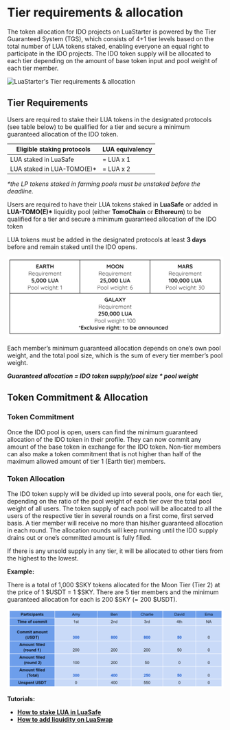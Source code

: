 # Tier requirements & allocation

The token allocation for IDO projects on LuaStarter is powered by the Tier Guaranteed System (TGS), which consists of 4+1 tier levels based on the total number of LUA tokens staked, enabling everyone an equal right to participate in the IDO projects. The IDO token supply will be allocated to each tier depending on the amount of base token input and pool weight of each tier member.

![LuaStarter's Tier requirements & allocation](../../.gitbook/assets/banner-allocation-05.jpg)

## **Tier Requirements**

Users are required to stake their LUA tokens in the designated protocols (see table below) to be qualified for a tier and secure a minimum guaranteed allocation of the IDO token.&#x20;

| **Eligible staking protocols** | **LUA equivalency** |
| ------------------------------ | ------------------- |
| LUA staked in LuaSafe          | = LUA x 1           |
| LUA staked in LUA-TOMO(E)\*    | = LUA x 2           |

_\*the LP tokens staked in farming pools must be unstaked before the deadline._

Users are required to have their LUA tokens staked in **LuaSafe** or added in **LUA-TOMO(E)\*** liquidity pool (either **TomoChain** or **Ethereum**) to be qualified for a tier and secure a minimum guaranteed allocation of the IDO token

LUA tokens must be added in the designated protocols at least **3 days** before and remain staked until the IDO opens.

![](<../../.gitbook/assets/image (110).png>)

Each member’s minimum guaranteed allocation depends on one’s own pool weight, and the total pool size, which is the sum of every tier member’s pool weight.

_**Guaranteed allocation =  IDO token supply/pool size \* pool weight**_

## **Token Commitment & Allocation**

### **Token Commitment**

Once the IDO pool is open, users can find the minimum guaranteed allocation of the IDO token in their profile. They can now commit any amount of the base token in exchange for the IDO token. Non-tier members can also make a token commitment that is not higher than half of the maximum allowed amount of tier 1 (Earth tier) members.&#x20;

### **Token Allocation**

The IDO token supply will be divided up into several pools, one for each tier, depending on the ratio of the pool weight of each tier over the total pool weight of all users. The token supply of each pool will be allocated to all the users of the respective tier in several rounds on a first come, first served basis. A tier member will receive no more than his/her guaranteed allocation in each round. The allocation rounds will keep running until the IDO supply drains out or one’s committed amount is fully filled.

If there is any unsold supply in any tier, it will be allocated to other tiers from the highest to the lowest.

**Example:**

There is a total of 1,000 $SKY tokens allocated for the Moon Tier (Tier 2) at the price of 1 $USDT = 1 $SKY. There are 5 tier members and the minimum guaranteed allocation for each is 200 $SKY (= 200 $USDT).

![](<../../.gitbook/assets/image (111).png>)

**Tutorials:**

* [**How to stake LUA in LuaSafe**](https://docs.tomochain.com/luaswap/luasafe)
* [**How to add liquidity on LuaSwap**](https://docs.tomochain.com/luaswap/tutorial/how-to-add-remove-liquidity-on-luaswap)

